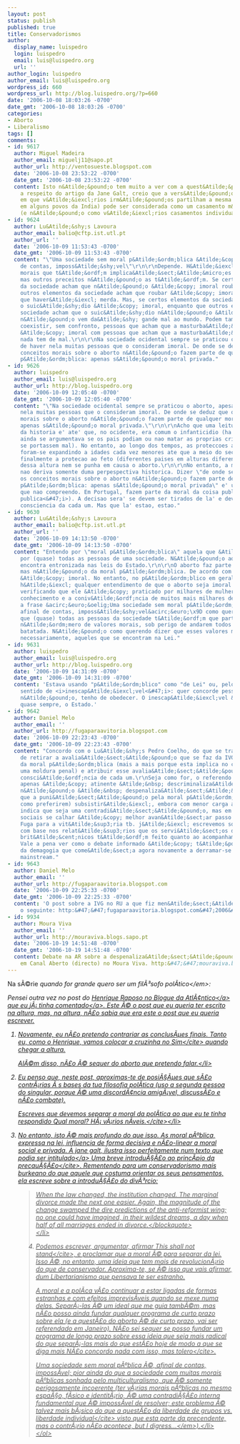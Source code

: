 ```yaml
---
layout: post
status: publish
published: true
title: Conservadorismos
author:
  display_name: luispedro
  login: luispedro
  email: luis@luispedro.org
  url: ''
author_login: luispedro
author_email: luis@luispedro.org
wordpress_id: 660
wordpress_url: http://blog.luispedro.org/?p=660
date: '2006-10-08 18:03:26 -0700'
date_gmt: '2006-10-08 18:03:26 -0700'
categories:
- Aborto
- Liberalismo
tags: []
comments:
- id: 9617
  author: Miguel Madeira
  author_email: miguelj11@sapo.pt
  author_url: http://ventosueste.blogspot.com
  date: '2006-10-08 23:53:22 -0700'
  date_gmt: '2006-10-08 23:53:22 -0700'
  content: Isto n&Atilde;&pound;o tem muito a ver com a quest&Atilde;&pound;o, mas
    a respeito do artigo da Jane Galt, creio que a vers&Atilde;&pound;o da poligamia
    em que v&Atilde;&iexcl;rios irm&Atilde;&pound;os partilham a mesma mulher (passa-se
    em alguns povos da India) pode ser considerada como um casamento m&Atilde;&ordm;ltiplo
    (e n&Atilde;&pound;o como v&Atilde;&iexcl;rios casamentos individuais).
- id: 9624
  author: Lu&Atilde;&shy;s Lavoura
  author_email: balio@cftp.ist.utl.pt
  author_url: ''
  date: '2006-10-09 11:53:43 -0700'
  date_gmt: '2006-10-09 11:53:43 -0700'
  content: "\"Uma sociedade sem moral p&Atilde;&ordm;blica &Atilde;&copy;, afinal
    de contas, imposs&Atilde;&shy;vel\"\r\n\r\nDepende. H&Atilde;&iexcl; preceitos
    morais que t&Atilde;&ordf;m implica&Atilde;&sect;&Atilde;&micro;es p&Atilde;&ordm;blicas,
    mas outros preceitos n&Atilde;&pound;o as t&Atilde;&ordf;m. Se certos elementos
    da sociedade acham que n&Atilde;&pound;o &Atilde;&copy; imoral roubar, enquanto
    outros elementos da sociedade acham que roubar &Atilde;&copy; imoral, certamente
    que haver&Atilde;&iexcl; merda. Mas, se certos elementos da sociedade acham que
    o suic&Atilde;&shy;dio &Atilde;&copy; imoral, enquanto que outros elementos da
    sociedade acham que o suic&Atilde;&shy;dio n&Atilde;&pound;o &Atilde;&copy; imoral,
    n&Atilde;&pound;o vem da&Atilde;&shy; gande mal ao mundo. Podem tamb&Atilde;&copy;m
    coexistir, sem confronto, pessoas que acham que a masturba&Atilde;&sect;&Atilde;&pound;o
    &Atilde;&copy; imoral com pessoas que acham que a masturba&Atilde;&sect;&Atilde;&pound;o
    nada tem de mal.\r\n\r\nNa sociedade ocidental sempre se praticou o aborto, apesar
    de haver nela muitas pessoas que o consideram imoral. De onde se deduz que os
    conceitos morais sobre o aborto n&Atilde;&pound;o fazem parte de qualquer moral
    p&Atilde;&ordm;blica: apenas s&Atilde;&pound;o moral privada."
- id: 9626
  author: luispedro
  author_email: luis@luispedro.org
  author_url: http://blog.luispedro.org
  date: '2006-10-09 12:05:40 -0700'
  date_gmt: '2006-10-09 12:05:40 -0700'
  content: "\"Na sociedade ocidental sempre se praticou o aborto, apesar de haver
    nela muitas pessoas que o consideram imoral. De onde se deduz que os conceitos
    morais sobre o aborto n&Atilde;&pound;o fazem parte de qualquer moral p&Atilde;&ordm;blica:
    apenas s&Atilde;&pound;o moral privada.\"\r\n\r\nAcho que uma leitura possivel
    da historia e' ate' que, no ocidente, era comum o infanticidio (ha'  4 seculos
    ainda se argumentava se os pais podiam ou nao matar as proprias criancas se elas
    se portassem mal). No entanto, ao longo dos tempos, as proteccoes aos menores
    foram-se expandindo a idades cada vez menores ate que a meio do sec XIX atingiram
    finalmente a protecao ao feto (diferentes paises em alturas diferentes). Antes
    dessa altura nem se punha em causa o aborto.\r\n\r\nNo entanto, a moral publica
    nao deriva somente duma perpespectiva historica. Dizer \"de onde se deduz que
    os conceitos morais sobre o aborto n&Atilde;&pound;o fazem parte de qualquer moral
    p&Atilde;&ordm;blica: apenas s&Atilde;&pound;o moral privada\" e' um argumento
    que nao compreendo. Em Portugal, fazem parte da moral da coisa publica (<i>res
    publica<&#47;i>). A decisao sera' se devem ser tirados de la' e devolvidos 'a
    consciencia da cada um. Mas que la' estao, estao."
- id: 9630
  author: Lu&Atilde;&shy;s Lavoura
  author_email: balio@cftp.ist.utl.pt
  author_url: ''
  date: '2006-10-09 14:13:50 -0700'
  date_gmt: '2006-10-09 14:13:50 -0700'
  content: "Entendo por \"moral p&Atilde;&ordm;blica\" aquela que &Atilde;&copy; partilhada
    por (quase) todas as pessoas de uma sociedade. N&Atilde;&pound;o aquela que se
    encontra entronizada nas leis do Estado.\r\n\r\nO aborto faz parte da moral estatal,
    mas n&Atilde;&pound;o da moral p&Atilde;&ordm;blica. De acordo com a lei, o aborto
    &Atilde;&copy; imoral. No entanto, no p&Atilde;&ordm;blico em geral n&Atilde;&pound;o
    h&Atilde;&iexcl; qualquer entendimento de que o aborto seja imoral - como se comprova
    verificando que ele &Atilde;&copy; praticado por milhares de mulheres, e com o
    conhecimento e a coniv&Atilde;&ordf;ncia de muitos mais milhares de pessoas.\r\n\r\nEntendo
    a frase &acirc;&euro;&oelig;Uma sociedade sem moral p&Atilde;&ordm;blica &Atilde;&copy;,
    afinal de contas, imposs&Atilde;&shy;vel&acirc;&euro;\x9D como querendo dizer
    que (quase) todas as pessoas da sociedade t&Atilde;&ordf;m que partilhar um certo
    n&Atilde;&ordm;mero de valores morais, sob perigo de andarem todos &Atilde;&nbsp;
    batatada. N&Atilde;&pound;o como querendo dizer que esses valores morais s&Atilde;&pound;o,
    necessariamente, aqueles que se encontram na Lei."
- id: 9631
  author: luispedro
  author_email: luis@luispedro.org
  author_url: http://blog.luispedro.org
  date: '2006-10-09 14:31:09 -0700'
  date_gmt: '2006-10-09 14:31:09 -0700'
  content: 'Estava usando "p&Atilde;&ordm;blico" como "de Lei" ou, pelo menos, no
    sentido de <i>inescap&Atilde;&iexcl;vel<&#47;i>: quer concorde pessoalmente ou
    n&Atilde;&pound;o, tenho de obedecer. O inescap&Atilde;&iexcl;vel &Atilde;&copy;,
    quase sempre, o Estado.'
- id: 9642
  author: Daniel Melo
  author_email: ''
  author_url: http://fugaparaavitoria.blogspot.com
  date: '2006-10-09 22:23:43 -0700'
  date_gmt: '2006-10-09 22:23:43 -0700'
  content: "Concordo com o Lu&Atilde;&shy;s Pedro Coelho, do que se trata &Atilde;&copy;
    de retirar a avalia&Atilde;&sect;&Atilde;&pound;o que se faz da IVG da esfera
    da moral p&Atilde;&ordm;blica (mais a mais porque esta implica no caso em apre&Atilde;&sect;o
    uma moldura penal) e atribuir esse avalia&Atilde;&sect;&Atilde;&pound;o &Atilde;&nbsp;
    consci&Atilde;&ordf;ncia de cada um.\r\nSeja como for, o referendo em apre&Atilde;&sect;o
    apenas &Atilde;&copy; atinente &Atilde;&nbsp; descriminaliza&Atilde;&sect;&Atilde;&pound;o,
    n&Atilde;&pound;o &Atilde;&nbsp; despenaliza&Atilde;&sect;&Atilde;&pound;o, pelo
    que a puni&Atilde;&sect;&Atilde;&pound;o pela moral p&Atilde;&ordm;blica (ou estatal,
    como preferirem) subsistir&Atilde;&iexcl;, embora com menor carga aviltante.\r\nTudo
    indica que seja uma contradi&Atilde;&sect;&Atilde;&pound;o, mas em quest&Atilde;&micro;es
    sociais se calhar &Atilde;&copy; melhor avan&Atilde;&sect;ar passo a passo.\r\nNo
    Fuga para a vit&Atilde;&sup3;ria tb. j&Atilde;&iexcl; escrevemos sobre o assunto,
    com base nos relat&Atilde;&sup3;rios que os servi&Atilde;&sect;os de sa&Atilde;&ordm;de
    brit&Atilde;&cent;nicos t&Atilde;&ordf;m feito quanto ao acompanhamento da IVG.
    Vale a pena ver como o debate informado &Atilde;&copy; t&Atilde;&pound;o diferente
    da demagogia que come&Atilde;&sect;a agora novamente a derramar-se pelos media
    mainstream."
- id: 9643
  author: Daniel Melo
  author_email: ''
  author_url: http://fugaparaavitoria.blogspot.com
  date: '2006-10-09 22:25:33 -0700'
  date_gmt: '2006-10-09 22:25:33 -0700'
  content: 'O post sobre a IVG no RU a que fiz men&Atilde;&sect;&Atilde;&pound;o &Atilde;&copy;
    o seguinte: http:&#47;&#47;fugaparaavitoria.blogspot.com&#47;2006&#47;07&#47;basta-nem-mais-uma-mulher-condenada.html.'
- id: 9934
  author: Moura Viva
  author_email: ''
  author_url: http://mouraviva.blogs.sapo.pt
  date: '2006-10-19 14:51:48 -0700'
  date_gmt: '2006-10-19 14:51:48 -0700'
  content: Debate na AR sobre a despenaliza&Atilde;&sect;&Atilde;&pound;o do aborto
    em Canal Aberto (directo) no Moura Viva. http:&#47;&#47;mouraviva.blogs.sapo.pt
---
```

<p>Na s&Atilde;&copy;rie <em>quando for grande quero ser um fil&Atilde;&sup3;sofo pol&Atilde;&shy;tico<&#47;em>:</p>
<p>Pensei outra vez no post do <a href="http:&#47;&#47;revista-atlantico.blogspot.com&#47;2006&#47;09&#47;aborto-notas-soltas.html">Henrique Raposo no Blogue da Atl&Atilde;&cent;ntico<&#47;a> que eu <a href="http:&#47;&#47;blog.luispedro.org&#47;?p=650">j&Atilde;&iexcl; tinha comentado<&#47;a>. Este &Atilde;&copy; o post que eu queria ter escrito na altura, mas, na altura, n&Atilde;&pound;o sabia que era este o post que eu queria escrever.</p>
<ol>
<li>Novamente, eu n&Atilde;&pound;o pretendo contrariar as conclus&Atilde;&micro;es finais. Tanto eu, como o Henrique, vamos colocar a cruzinha no <cite>Sim<&#47;cite> quando chegar a altura.
<p>Al&Atilde;&copy;m disso, n&Atilde;&pound;o &Atilde;&copy; sequer do aborto que pretendo falar.<&#47;li></p>
<li>Eu penso que, neste post, aproximas-te de posi&Atilde;&sect;&Atilde;&micro;es que s&Atilde;&pound;o contr&Atilde;&iexcl;rias &Atilde;&nbsp;s bases da tua filosofia pol&Atilde;&shy;tica (uso a segunda pessoa do singular, porque &Atilde;&copy; uma discord&Atilde;&cent;ncia amig&Atilde;&iexcl;vel, discuss&Atilde;&pound;o e n&Atilde;&pound;o combate).
<p>Escreves que devemos separar a moral da pol&Atilde;&shy;tica ao que eu te tinha respondido <cite>Qual moral? H&Atilde;&iexcl; v&Atilde;&iexcl;rios n&Atilde;&shy;veis.<&#47;cite><&#47;li></p>
<li>No entanto, isto &Atilde;&copy; mais profundo do que isso. As moral p&Atilde;&ordm;blica, expressa na lei, influencia de forma decisiva e n&Atilde;&pound;o-linear a moral social e privada. A jane galt, ilustra isso perfeitamente <a href="http:&#47;&#47;www.janegalt.net&#47;blog&#47;archives&#47;005244.html">num texto que podia ser intitulado<&#47;a> <cite>Uma breve introdu&Atilde;&sect;&Atilde;&pound;o ao princ&Atilde;&shy;pio da precau&Atilde;&sect;&Atilde;&pound;o<&#47;cite>. Rementendo para um conservadorismo mais burkeano do que aquele que costuma orientar os seus pensamentos, ela escreve sobre a introdu&Atilde;&sect;&Atilde;&pound;o do div&Atilde;&sup3;rcio:<br />
<blockquote><p>When the law changed, the institution changed. The marginal divorce made the next one easier. Again, the magnitude of the change swamped the dire predictions of the anti-reformist wing; no one could have imagined, in their wildest dreams, a day when half of all marriages ended in divorce.<&#47;blockquote><br />
<&#47;li></p>
<li>Podemos escrever, argumentar, afirmar <cite>This shall not stand<&#47;cite>, e proclamar que a moral &Atilde;&copy; para separar da lei. Isso &Atilde;&copy;, no entanto, uma ideia que tem mais de revolucion&Atilde;&iexcl;rio do que de conservador. Aproxima-te, se &Atilde;&copy; isso que vais afirmar, dum Libertarianismo que pensava te ser estranho.
<p>A moral e a pol&Atilde;&shy;ca v&Atilde;&pound;o continuar a estar ligadas de formas estranhas e com efeitos imprevis&Atilde;&shy;veis quando se mexe numa delas. Separ&Atilde;&iexcl;-las &Atilde;&copy; um ideal que me guia tamb&Atilde;&copy;m, mas n&Atilde;&pound;o posso ainda fundar qualquer programa de curto prazo sobre ela (e a quest&Atilde;&pound;o do aborto &Atilde;&copy; de curto prazo, vai ser referendado em Janeiro). N&Atilde;&pound;o sei sequer se posso fundar um programa de longo prazo sobre essa ideia que seja mais radical do que separ&Atilde;&iexcl;-las mais do que est&Atilde;&pound;o hoje de modo a que se diga mais <cite>N&Atilde;&pound;o concordo nada com isso, mas tolero<&#47;cite>.</p>
<p>Uma sociedade sem moral p&Atilde;&ordm;blica &Atilde;&copy;, afinal de contas, imposs&Atilde;&shy;vel; pior ainda do que a sociedade com muitas morais p&Atilde;&ordm;blicas sonhada pelo multiculturalismo, que &Atilde;&copy; somente perigosamente incoerente (ter v&Atilde;&iexcl;rias morais p&Atilde;&ordm;blicas no mesmo espa&Atilde;&sect;o, f&Atilde;&shy;sico e identit&Atilde;&iexcl;rio, &Atilde;&copy; uma contradi&Atilde;&sect;&Atilde;&pound;o interna fundamental que &Atilde;&copy; imposs&Atilde;&shy;vel de resolver; este problema &Atilde;&copy; talvez mais b&Atilde;&iexcl;sico do que a quest&Atilde;&pound;o da <cite>liberdade de grupos vs. liberdade individual<&#47;cite> visto que esta parte da precendente, mas o contr&Atilde;&iexcl;rio n&Atilde;&pound;o acontece, <em>but I digress...<&#47;em>).<&#47;li><br />
<&#47;ol></p>
